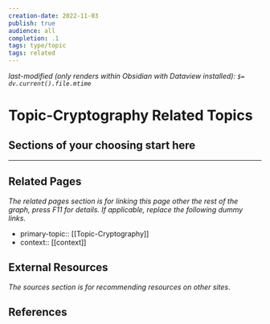 ```yaml
---
creation-date: 2022-11-03
publish: true
audience: all
completion: .1
tags: type/topic
tags: related
---
```

*last-modified (only renders within Obsidian with Dataview installed): `$= dv.current().file.mtime`*
# Topic-Cryptography Related Topics

## Sections of your choosing start here

---
## Related Pages
*The related pages section is for linking this page other the rest of the graph, press F11 for details. If applicable, replace the following dummy links.*
- primary-topic:: [[Topic-Cryptography]]
- context:: \[\[context\]\]

## External Resources
*The sources section is for recommending resources on other sites*.

## References